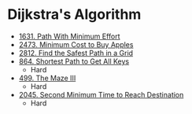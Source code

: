 # Dijkstra's Algorithm

- [1631. Path With Minimum Effort](https://leetcode.com/problems/path-with-minimum-effort/description)
- [2473. Minimum Cost to Buy Apples](https://leetcode.com/problems/minimum-cost-to-buy-apples/description)
- [2812. Find the Safest Path in a Grid](https://leetcode.com/problems/find-the-safest-path-in-a-grid/description)
- [864. Shortest Path to Get All Keys](https://leetcode.com/problems/shortest-path-to-get-all-keys/description/)
  - Hard
- [499. The Maze III](https://leetcode.com/problems/the-maze-iii/description/)
  - Hard
- [2045. Second Minimum Time to Reach Destination](https://leetcode.com/problems/second-minimum-time-to-reach-destination/description)
  - Hard
